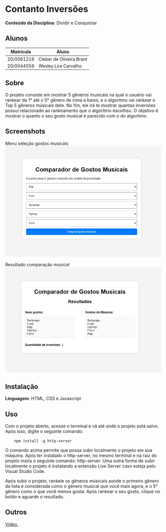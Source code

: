 # Contanto Inversões

**Conteúdo da Disciplina**: Dividir e Conquistar<br>

## Alunos
|Matrícula | Aluno |
| -- | -- |
| 20/0061216  |  Cleber de Oliveira Brant |
| 20/0044559  |  Wesley Lira Carvalho |

## Sobre 
O projeto consiste em mostrar 5 gêneros musicais na qual o usuário vai rankear da 1° até o 5° gênero de cima a baixo, e o algoritmo vai rankear o Top 5 gêneros músicais dele. No fim, ele irá te mostrar quantas inversões possui relacionado ao rankeamento que o algoritmo escolheu. O objetivo é mostrar o quanto o seu gosto musical é parecido com o do algoritmo.

## Screenshots
Menu seleção gostos musicais
![](./assets/img_menu.jpeg)

Resultado comparação musical
![](./assets/img_resultados.jpeg)

## Instalação 
**Linguagem**: HTML, CSS e Javascript<br>

## Uso 

Com o projeto aberto, acesse o terminal e vá até onde o projeto está salvo. Após isso, digite o seguinte comando:

```
    npm install -g http-server
```

O comando acima permite que possa subir localmente o projeto em sua máquina. Após ter instalado o http-server, no mesmo terminal e na raiz do projeto insira o seguinte comando: http-server. Uma outra forma de subir localmente o projeto é instalando a extensão Live Server caso esteja pelo Visual Studio Code.

Após subir o projeto, rankeie os gêneros músicais aonde o primeiro gênero da lista é considerada como o gênero musical que você mais agora, e o 5° gênero como o que você menos gosta. Após rankear o seu gosto, clique no botão e aguarde o resultado.

## Outros 
[Video.](https://www.youtube.com/watch?v=GwTabiNQYxo)
